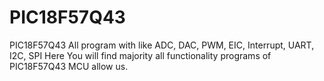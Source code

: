 # PIC18F57Q43
PIC18F57Q43 All program with like ADC, DAC, PWM, EIC, Interrupt, UART, I2C, SPI
Here You will find majority all functionality programs of PIC18F57Q43 MCU allow us.
